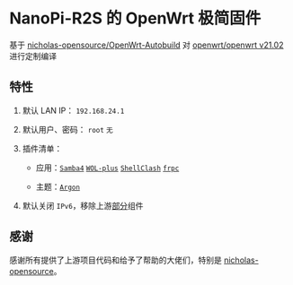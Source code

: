 # NanoPi-R2S 的 OpenWrt 极简固件

基于 [nicholas-opensource/OpenWrt-Autobuild](https://github.com/nicholas-opensource/OpenWrt-Autobuild) 对 [openwrt/openwrt v21.02](https://github.com/openwrt/openwrt/tree/openwrt-21.02) 进行定制编译

## 特性

1. 默认 LAN IP： `192.168.24.1`

2. 默认用户、密码： `root` `无`

3. 插件清单：

    - 应用：[`Samba4`](https://github.com/openwrt/luci/tree/openwrt-21.02/applications/luci-app-samba4) [`WOL-plus`](https://github.com/msylgj/OpenWrt_luci-app/tree/main/luci-app-services-wolplus) [`ShellClash`](https://github.com/juewuy/ShellClash) [`frpc`](https://github.com/fatedier/frp)
    
    - 主题：[`Argon`](https://github.com/jerrykuku/luci-theme-argon/tree/master)

4. 默认关闭 `IPv6`，移除上游[部分](https://github.com/RikudouPatrickstar/R2S-OpenWrt/blob/master/SCRIPTS/my_prepare_package.sh#L10)组件

## 感谢

感谢所有提供了上游项目代码和给予了帮助的大佬们，特别是 [nicholas-opensource](https://github.com/nicholas-opensource)。

